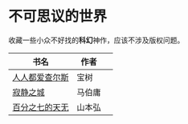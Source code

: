 # 不可思议的世界

收藏一些小众不好找的**科幻**神作，应该不涉及版权问题。

| 书名 | 作者 |     |
| ---- | ---- | --- |
| [人人都爱查尔斯](人人都爱查尔斯.md) | 宝树 | |
| [寂静之城](寂静之城.md) | 马伯庸 | |
| [百分之七的天无](百分之七的天无.md) | 山本弘 | |

